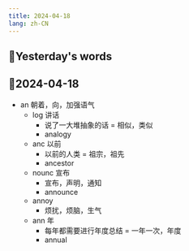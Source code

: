 ```yaml
---
title: 2024-04-18
lang: zh-CN
---
```


## 📝Yesterday's words

 
## 📝2024-04-18
- an 朝着，向，加强语气
  - log 讲话
    - 说了一大堆抽象的话 = 相似，类似
    - analogy
  - anc 以前
    - 以前的人类 = 祖宗，祖先
    - ancestor
  - nounc 宣布
    - 宣布，声明，通知
    - announce
  - annoy
    - 烦扰，烦脑，生气
  - ann 年
    - 每年都需要进行年度总结 = 一年一次，年度
    - annual 
